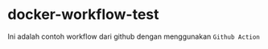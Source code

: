 # docker-workflow-test

Ini adalah contoh workflow dari github dengan menggunakan ``` Github Action ```
